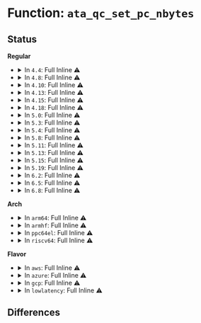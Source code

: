 # Function: <code>ata_qc_set_pc_nbytes</code>

## Status
<b>Regular</b>
<ul>
<li>
<details>
<summary>In <code>4.4</code>: Full Inline ⚠️</summary>

**Collision:** Unique Static

**Inline:** Full

**Transformation:** False

**Instances:**

```
In drivers/ata/libata-scsi.c (ffffffff815d0469)
Location: drivers/ata/libata-scsi.c:773
Inline: True
Inline callers:
  - drivers/ata/libata-scsi.c:atapi_xlat
  - drivers/ata/libata-scsi.c:ata_scsi_pass_thru
  - drivers/ata/libata-scsi.c:ata_scsi_write_same_xlat
```
</details>
</li>
<li>
<details>
<summary>In <code>4.8</code>: Full Inline ⚠️</summary>

**Collision:** Unique Static

**Inline:** Full

**Transformation:** False

**Instances:**

```
In drivers/ata/libata-scsi.c (ffffffff81629edd)
Location: drivers/ata/libata-scsi.c:814
Inline: True
Inline callers:
  - drivers/ata/libata-scsi.c:ata_scsi_zbc_in_xlat
  - drivers/ata/libata-scsi.c:ata_scsi_write_same_xlat
  - drivers/ata/libata-scsi.c:ata_scsi_pass_thru
  - drivers/ata/libata-scsi.c:atapi_xlat
```
</details>
</li>
<li>
<details>
<summary>In <code>4.10</code>: Full Inline ⚠️</summary>

**Collision:** Unique Static

**Inline:** Full

**Transformation:** False

**Instances:**

```
In drivers/ata/libata-scsi.c (ffffffff8165abed)
Location: drivers/ata/libata-scsi.c:893
Inline: True
Inline callers:
  - drivers/ata/libata-scsi.c:ata_scsi_zbc_in_xlat
  - drivers/ata/libata-scsi.c:ata_scsi_write_same_xlat
  - drivers/ata/libata-scsi.c:ata_scsi_pass_thru
  - drivers/ata/libata-scsi.c:atapi_xlat
```
</details>
</li>
<li>
<details>
<summary>In <code>4.13</code>: Full Inline ⚠️</summary>

**Collision:** Unique Static

**Inline:** Full

**Transformation:** False

**Instances:**

```
In drivers/ata/libata-scsi.c (ffffffff8166fb0e)
Location: drivers/ata/libata-scsi.c:882
Inline: True
Inline callers:
  - drivers/ata/libata-scsi.c:ata_scsi_security_inout_xlat
  - drivers/ata/libata-scsi.c:ata_scsi_zbc_in_xlat
  - drivers/ata/libata-scsi.c:ata_scsi_write_same_xlat
  - drivers/ata/libata-scsi.c:ata_scsi_pass_thru
  - drivers/ata/libata-scsi.c:atapi_xlat
```
</details>
</li>
<li>
<details>
<summary>In <code>4.15</code>: Full Inline ⚠️</summary>

**Collision:** Unique Static

**Inline:** Full

**Transformation:** False

**Instances:**

```
In drivers/ata/libata-scsi.c (ffffffff816d90ee)
Location: drivers/ata/libata-scsi.c:883
Inline: True
Inline callers:
  - drivers/ata/libata-scsi.c:ata_scsi_security_inout_xlat
  - drivers/ata/libata-scsi.c:ata_scsi_zbc_in_xlat
  - drivers/ata/libata-scsi.c:ata_scsi_write_same_xlat
  - drivers/ata/libata-scsi.c:ata_scsi_pass_thru
  - drivers/ata/libata-scsi.c:atapi_xlat
```
</details>
</li>
<li>
<details>
<summary>In <code>4.18</code>: Full Inline ⚠️</summary>

**Collision:** Unique Static

**Inline:** Full

**Transformation:** False

**Instances:**

```
In drivers/ata/libata-scsi.c (ffffffff817155b2)
Location: drivers/ata/libata-scsi.c:886
Inline: True
Inline callers:
  - drivers/ata/libata-scsi.c:ata_scsi_security_inout_xlat
  - drivers/ata/libata-scsi.c:ata_scsi_zbc_in_xlat
  - drivers/ata/libata-scsi.c:ata_scsi_write_same_xlat
  - drivers/ata/libata-scsi.c:ata_scsi_pass_thru
  - drivers/ata/libata-scsi.c:atapi_xlat
```
</details>
</li>
<li>
<details>
<summary>In <code>5.0</code>: Full Inline ⚠️</summary>

**Collision:** Unique Static

**Inline:** Full

**Transformation:** False

**Instances:**

```
In drivers/ata/libata-scsi.c (ffffffff81737b82)
Location: drivers/ata/libata-scsi.c:881
Inline: True
Inline callers:
  - drivers/ata/libata-scsi.c:ata_scsi_security_inout_xlat
  - drivers/ata/libata-scsi.c:ata_scsi_zbc_in_xlat
  - drivers/ata/libata-scsi.c:ata_scsi_write_same_xlat
  - drivers/ata/libata-scsi.c:ata_scsi_pass_thru
  - drivers/ata/libata-scsi.c:atapi_xlat
```
</details>
</li>
<li>
<details>
<summary>In <code>5.3</code>: Full Inline ⚠️</summary>

**Collision:** Unique Static

**Inline:** Full

**Transformation:** False

**Instances:**

```
In drivers/ata/libata-scsi.c (ffffffff81773b72)
Location: drivers/ata/libata-scsi.c:866
Inline: True
Inline callers:
  - drivers/ata/libata-scsi.c:ata_scsi_security_inout_xlat
  - drivers/ata/libata-scsi.c:ata_scsi_zbc_in_xlat
  - drivers/ata/libata-scsi.c:ata_scsi_write_same_xlat
  - drivers/ata/libata-scsi.c:ata_scsi_pass_thru
  - drivers/ata/libata-scsi.c:atapi_xlat
```
</details>
</li>
<li>
<details>
<summary>In <code>5.4</code>: Full Inline ⚠️</summary>

**Collision:** Unique Static

**Inline:** Full

**Transformation:** False

**Instances:**

```
In drivers/ata/libata-scsi.c (ffffffff81797ae2)
Location: drivers/ata/libata-scsi.c:866
Inline: True
Inline callers:
  - drivers/ata/libata-scsi.c:ata_scsi_security_inout_xlat
  - drivers/ata/libata-scsi.c:ata_scsi_zbc_in_xlat
  - drivers/ata/libata-scsi.c:ata_scsi_write_same_xlat
  - drivers/ata/libata-scsi.c:ata_scsi_pass_thru
  - drivers/ata/libata-scsi.c:atapi_xlat
```
</details>
</li>
<li>
<details>
<summary>In <code>5.8</code>: Full Inline ⚠️</summary>

**Collision:** Unique Static

**Inline:** Full

**Transformation:** False

**Instances:**

```
In drivers/ata/libata-scsi.c (ffffffff8185d6bd)
Location: drivers/ata/libata-scsi.c:648
Inline: True
Inline callers:
  - drivers/ata/libata-scsi.c:ata_scsi_security_inout_xlat
  - drivers/ata/libata-scsi.c:ata_scsi_zbc_in_xlat
  - drivers/ata/libata-scsi.c:ata_scsi_write_same_xlat
  - drivers/ata/libata-scsi.c:ata_scsi_pass_thru
  - drivers/ata/libata-scsi.c:atapi_xlat
```
</details>
</li>
<li>
<details>
<summary>In <code>5.11</code>: Full Inline ⚠️</summary>

**Collision:** Unique Static

**Inline:** Full

**Transformation:** False

**Instances:**

```
In drivers/ata/libata-scsi.c (ffffffff8186c777)
Location: drivers/ata/libata-scsi.c:648
Inline: True
Inline callers:
  - drivers/ata/libata-scsi.c:ata_scsi_security_inout_xlat
  - drivers/ata/libata-scsi.c:ata_scsi_zbc_in_xlat
  - drivers/ata/libata-scsi.c:ata_scsi_write_same_xlat
  - drivers/ata/libata-scsi.c:ata_scsi_pass_thru
  - drivers/ata/libata-scsi.c:atapi_xlat
```
</details>
</li>
<li>
<details>
<summary>In <code>5.13</code>: Full Inline ⚠️</summary>

**Collision:** Unique Static

**Inline:** Full

**Transformation:** False

**Instances:**

```
In drivers/ata/libata-scsi.c (ffffffff8184f3c2)
Location: drivers/ata/libata-scsi.c:646
Inline: True
Inline callers:
  - drivers/ata/libata-scsi.c:ata_scsi_security_inout_xlat
  - drivers/ata/libata-scsi.c:ata_scsi_zbc_in_xlat
  - drivers/ata/libata-scsi.c:ata_scsi_write_same_xlat
  - drivers/ata/libata-scsi.c:ata_scsi_pass_thru
  - drivers/ata/libata-scsi.c:atapi_xlat
```
</details>
</li>
<li>
<details>
<summary>In <code>5.15</code>: Full Inline ⚠️</summary>

**Collision:** Unique Static

**Inline:** Full

**Transformation:** False

**Instances:**

```
In drivers/ata/libata-scsi.c (ffffffff818dca32)
Location: drivers/ata/libata-scsi.c:652
Inline: True
Inline callers:
  - drivers/ata/libata-scsi.c:ata_scsi_security_inout_xlat
  - drivers/ata/libata-scsi.c:ata_scsi_zbc_in_xlat
  - drivers/ata/libata-scsi.c:ata_scsi_write_same_xlat
  - drivers/ata/libata-scsi.c:ata_scsi_pass_thru
  - drivers/ata/libata-scsi.c:atapi_xlat
```
</details>
</li>
<li>
<details>
<summary>In <code>5.19</code>: Full Inline ⚠️</summary>

**Collision:** Unique Static

**Inline:** Full

**Transformation:** False

**Instances:**

```
In drivers/ata/libata-scsi.c (ffffffff81a2d57b)
Location: drivers/ata/libata-scsi.c:685
Inline: True
Inline callers:
  - drivers/ata/libata-scsi.c:ata_scsi_security_inout_xlat
  - drivers/ata/libata-scsi.c:ata_scsi_zbc_in_xlat
  - drivers/ata/libata-scsi.c:ata_scsi_write_same_xlat
  - drivers/ata/libata-scsi.c:ata_scsi_pass_thru
  - drivers/ata/libata-scsi.c:atapi_xlat
```
</details>
</li>
<li>
<details>
<summary>In <code>6.2</code>: Full Inline ⚠️</summary>

**Collision:** Unique Static

**Inline:** Full

**Transformation:** False

**Instances:**

```
In drivers/ata/libata-scsi.c (ffffffff81bb0ebb)
Location: drivers/ata/libata-scsi.c:701
Inline: True
Inline callers:
  - drivers/ata/libata-scsi.c:ata_scsi_security_inout_xlat
  - drivers/ata/libata-scsi.c:ata_scsi_zbc_in_xlat
  - drivers/ata/libata-scsi.c:ata_scsi_write_same_xlat
  - drivers/ata/libata-scsi.c:ata_scsi_pass_thru
  - drivers/ata/libata-scsi.c:atapi_xlat
```
</details>
</li>
<li>
<details>
<summary>In <code>6.5</code>: Full Inline ⚠️</summary>

**Collision:** Unique Static

**Inline:** Full

**Transformation:** False

**Instances:**

```
In drivers/ata/libata-scsi.c (ffffffff81c08c4b)
Location: drivers/ata/libata-scsi.c:704
Inline: True
Inline callers:
  - drivers/ata/libata-scsi.c:ata_scsi_security_inout_xlat
  - drivers/ata/libata-scsi.c:ata_scsi_zbc_in_xlat
  - drivers/ata/libata-scsi.c:ata_scsi_write_same_xlat
  - drivers/ata/libata-scsi.c:ata_scsi_pass_thru
  - drivers/ata/libata-scsi.c:atapi_xlat
```
</details>
</li>
<li>
<details>
<summary>In <code>6.8</code>: Full Inline ⚠️</summary>

**Collision:** Unique Static

**Inline:** Full

**Transformation:** False

**Instances:**

```
In drivers/ata/libata-scsi.c (ffffffff81c5dd2b)
Location: drivers/ata/libata-scsi.c:704
Inline: True
Inline callers:
  - drivers/ata/libata-scsi.c:ata_scsi_security_inout_xlat
  - drivers/ata/libata-scsi.c:ata_scsi_zbc_in_xlat
  - drivers/ata/libata-scsi.c:ata_scsi_write_same_xlat
  - drivers/ata/libata-scsi.c:ata_scsi_pass_thru
  - drivers/ata/libata-scsi.c:atapi_xlat
```
</details>
</li>
</ul>
<b>Arch</b>
<ul>
<li>
<details>
<summary>In <code>arm64</code>: Full Inline ⚠️</summary>

**Collision:** Unique Static

**Inline:** Full

**Transformation:** False

**Instances:**

```
In drivers/ata/libata-scsi.c (ffff8000109a1a44)
Location: drivers/ata/libata-scsi.c:866
Inline: True
Inline callers:
  - drivers/ata/libata-scsi.c:ata_scsi_security_inout_xlat
  - drivers/ata/libata-scsi.c:ata_scsi_zbc_in_xlat
  - drivers/ata/libata-scsi.c:ata_scsi_write_same_xlat
  - drivers/ata/libata-scsi.c:ata_scsi_pass_thru
  - drivers/ata/libata-scsi.c:atapi_xlat
```
</details>
</li>
<li>
<details>
<summary>In <code>armhf</code>: Full Inline ⚠️</summary>

**Collision:** Unique Static

**Inline:** Full

**Transformation:** False

**Instances:**

```
In drivers/ata/libata-scsi.c (c0a719cc)
Location: drivers/ata/libata-scsi.c:866
Inline: True
Inline callers:
  - drivers/ata/libata-scsi.c:ata_scsi_security_inout_xlat
  - drivers/ata/libata-scsi.c:ata_scsi_zbc_in_xlat
  - drivers/ata/libata-scsi.c:ata_scsi_write_same_xlat
  - drivers/ata/libata-scsi.c:ata_scsi_pass_thru
  - drivers/ata/libata-scsi.c:atapi_xlat
```
</details>
</li>
<li>
<details>
<summary>In <code>ppc64el</code>: Full Inline ⚠️</summary>

**Collision:** Unique Static

**Inline:** Full

**Transformation:** False

**Instances:**

```
In drivers/ata/libata-scsi.c (c000000000a66d38)
Location: drivers/ata/libata-scsi.c:866
Inline: True
Inline callers:
  - drivers/ata/libata-scsi.c:ata_scsi_security_inout_xlat
  - drivers/ata/libata-scsi.c:ata_scsi_zbc_in_xlat
  - drivers/ata/libata-scsi.c:ata_scsi_write_same_xlat
  - drivers/ata/libata-scsi.c:ata_scsi_pass_thru
  - drivers/ata/libata-scsi.c:atapi_xlat
```
</details>
</li>
<li>
<details>
<summary>In <code>riscv64</code>: Full Inline ⚠️</summary>

**Collision:** Unique Static

**Inline:** Full

**Transformation:** False

**Instances:**

```
In drivers/ata/libata-scsi.c (ffffffe000600af6)
Location: drivers/ata/libata-scsi.c:866
Inline: True
Inline callers:
  - drivers/ata/libata-scsi.c:ata_scsi_security_inout_xlat
  - drivers/ata/libata-scsi.c:ata_scsi_zbc_in_xlat
  - drivers/ata/libata-scsi.c:ata_scsi_write_same_xlat
  - drivers/ata/libata-scsi.c:ata_scsi_pass_thru
  - drivers/ata/libata-scsi.c:atapi_xlat
```
</details>
</li>
</ul>
<b>Flavor</b>
<ul>
<li>
<details>
<summary>In <code>aws</code>: Full Inline ⚠️</summary>

**Collision:** Unique Static

**Inline:** Full

**Transformation:** False

**Instances:**

```
In drivers/ata/libata-scsi.c (ffffffff8175cbf2)
Location: drivers/ata/libata-scsi.c:866
Inline: True
Inline callers:
  - drivers/ata/libata-scsi.c:ata_scsi_security_inout_xlat
  - drivers/ata/libata-scsi.c:ata_scsi_zbc_in_xlat
  - drivers/ata/libata-scsi.c:ata_scsi_write_same_xlat
  - drivers/ata/libata-scsi.c:ata_scsi_pass_thru
  - drivers/ata/libata-scsi.c:atapi_xlat
```
</details>
</li>
<li>
<details>
<summary>In <code>azure</code>: Full Inline ⚠️</summary>

**Collision:** Unique Static

**Inline:** Full

**Transformation:** False

**Instances:**

```
In drivers/ata/libata-scsi.c (ffffffff8173ca92)
Location: drivers/ata/libata-scsi.c:866
Inline: True
Inline callers:
  - drivers/ata/libata-scsi.c:ata_scsi_security_inout_xlat
  - drivers/ata/libata-scsi.c:ata_scsi_zbc_in_xlat
  - drivers/ata/libata-scsi.c:ata_scsi_write_same_xlat
  - drivers/ata/libata-scsi.c:ata_scsi_pass_thru
  - drivers/ata/libata-scsi.c:atapi_xlat
```
</details>
</li>
<li>
<details>
<summary>In <code>gcp</code>: Full Inline ⚠️</summary>

**Collision:** Unique Static

**Inline:** Full

**Transformation:** False

**Instances:**

```
In drivers/ata/libata-scsi.c (ffffffff8178c962)
Location: drivers/ata/libata-scsi.c:866
Inline: True
Inline callers:
  - drivers/ata/libata-scsi.c:ata_scsi_security_inout_xlat
  - drivers/ata/libata-scsi.c:ata_scsi_zbc_in_xlat
  - drivers/ata/libata-scsi.c:ata_scsi_write_same_xlat
  - drivers/ata/libata-scsi.c:ata_scsi_pass_thru
  - drivers/ata/libata-scsi.c:atapi_xlat
```
</details>
</li>
<li>
<details>
<summary>In <code>lowlatency</code>: Full Inline ⚠️</summary>

**Collision:** Unique Static

**Inline:** Full

**Transformation:** False

**Instances:**

```
In drivers/ata/libata-scsi.c (ffffffff817a67b2)
Location: drivers/ata/libata-scsi.c:866
Inline: True
Inline callers:
  - drivers/ata/libata-scsi.c:ata_scsi_security_inout_xlat
  - drivers/ata/libata-scsi.c:ata_scsi_zbc_in_xlat
  - drivers/ata/libata-scsi.c:ata_scsi_write_same_xlat
  - drivers/ata/libata-scsi.c:ata_scsi_pass_thru
  - drivers/ata/libata-scsi.c:atapi_xlat
```
</details>
</li>
</ul>

## Differences
